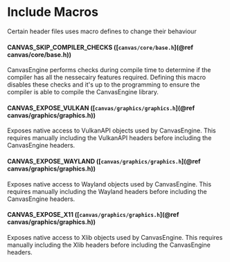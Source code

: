 # Include Macros

Certain header files uses macro defines to change their behaviour

#### CANVAS_SKIP_COMPILER_CHECKS ([`canvas/core/base.h`](@ref canvas/core/base.h))
CanvasEngine performs checks during compile time to determine
if the compiler has all the nessecairy features required.
Defining this macro disables these checks and it's up to the programming
to ensure the compiler is able to compile the CanvasEngine library.

#### CANVAS_EXPOSE_VULKAN ([`canvas/graphics/graphics.h`](@ref canvas/graphics/graphics.h))
Exposes native access to VulkanAPI objects used by CanvasEngine. This requires manually including the VulkanAPI headers before including the CanvasEngine headers.

#### CANVAS_EXPOSE_WAYLAND ([`canvas/graphics/graphics.h`](@ref canvas/graphics/graphics.h))
Exposes native access to Wayland objects used by CanvasEngine. This requires manually including the Wayland headers before including the CanvasEngine headers.

#### CANVAS_EXPOSE_X11 ([`canvas/graphics/graphics.h`](@ref canvas/graphics/graphics.h))
Exposes native access to Xlib objects used by CanvasEngine. This requires manually including the Xlib headers before including the CanvasEngine headers.
